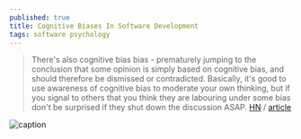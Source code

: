 ```yaml
---
published: true
title: Cognitive Biases In Software Development
tags: software psychology
---
```

> There's also cognitive bias bias - prematurely jumping to the conclusion that some opinion is simply based on cognitive bias, and should therefore be dismissed or contradicted. Basically, it's good to use awareness of cognitive bias to moderate your own thinking, but if you signal to others that you think they are labouring under some bias don't be surprised if they shut down the discussion ASAP. [HN](https://news.ycombinator.com/item?id=22736034) / [article](http://smyachenkov.com/posts/cognitive-biases-software-development/)

![caption](http://smyachenkov.com/images/5_cognitive_biases_development/our_their.png#center)
